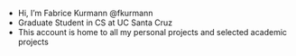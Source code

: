 - Hi, I’m Fabrice Kurmann @fkurmann
- Graduate Student in CS at UC Santa Cruz
- This account is home to all my personal projects and selected academic projects

<!---
fkurmann/fkurmann is a ✨ special ✨ repository because its `README.md` (this file) appears on your GitHub profile.
You can click the Preview link to take a look at your changes.
--->
